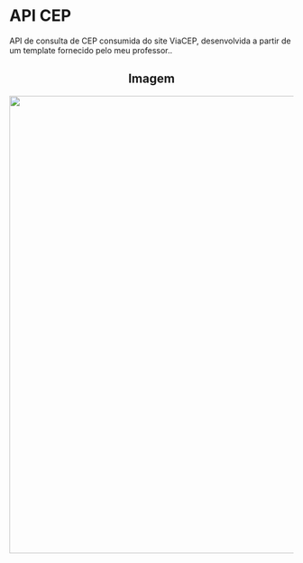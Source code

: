 # API CEP
API de consulta de CEP consumida do site ViaCEP, desenvolvida a partir de um template fornecido pelo meu professor..

<div align=center>
<h2>Imagem</h2>

<img width="1685" height="810" alt="image" src="https://github.com/user-attachments/assets/259ac424-1e11-44e4-86e4-580bdb127c60" />

</div>


